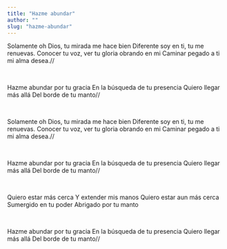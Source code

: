```yaml
---
title: "Hazme abundar"
author: ""
slug: "hazme-abundar"
---
```


Solamente oh Dios, tu mirada me hace bien
Diferente soy en ti, tu me renuevas.
Conocer tu voz, ver tu gloria obrando en mi
Caminar pegado a ti mi alma desea.//

<br>

Hazme abundar por tu gracia
En la búsqueda de tu presencia
Quiero llegar más allá
Del borde de tu manto//

<br>

Solamente oh Dios, tu mirada me hace bien
Diferente soy en ti, tu me renuevas.
Conocer tu voz, ver tu gloria obrando en mi
Caminar pegado a ti mi alma desea.//

<br>

Hazme abundar por tu gracia
En la búsqueda de tu presencia
Quiero llegar más allá
Del borde de tu manto//

<br>

Quiero estar más cerca
Y extender mis manos
Quiero estar aun más cerca
Sumergido en tu poder
Abrigado por tu manto

<br>

Hazme abundar por tu gracia
En la búsqueda de tu presencia
Quiero llegar más allá
Del borde de tu manto//
